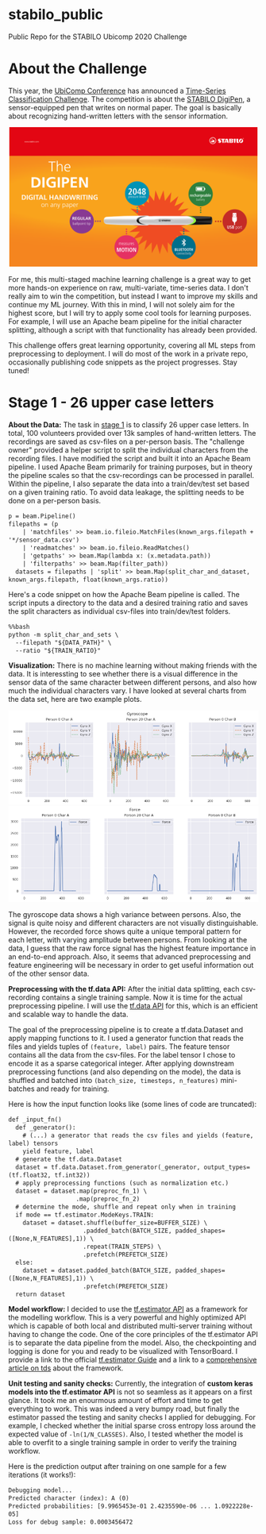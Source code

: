 # stabilo_public
Public Repo for the STABILO Ubicomp 2020 Challenge

# About the Challenge

This year, the [UbiComp Conference](http://ubicomp.org/ubicomp2020/) has announced a [Time-Series Classification Challenge](http://ubicomp.org/ubicomp2020/cfp/challenge.html). The competition is about the [STABILO DigiPen](https://www.stabilodigital.com), a sensor-equipped pen that writes on normal paper. The goal is basically about recognizing hand-written letters with the sensor information. 

<p align="center">
<img src="https://github.com/alxwdm/stabilo_public/blob/master/pics/stabilo_digipen.png" width="500">
</p>
  
For me, this multi-staged machine learning challenge is a great way to get more hands-on experience on raw, multi-variate, time-series data. I don't really aim to win the competition, but instead I want to improve my skills and continue my ML journey. With this in mind, I will not solely aim for the highest score, but I will try to apply some cool tools for learning purposes. For example, I will use an Apache beam pipeline for the initial character splitting, although a script with that functionality has already been provided.

This challenge offers great learning opportunity, covering all ML steps from preprocessing to deployment. I will do most of the work in a private repo, occasionally publishing code snippets as the project progresses. Stay tuned! 

# Stage 1 - 26 upper case letters

**About the Data:** The task in [stage 1](https://stabilodigital.com/data/) is to classify 26 upper case letters. In total, 100 volunteers provided over 13k samples of hand-written letters. The recordings are saved as csv-files on a per-person basis. The "challenge owner" provided a helper script to split the individual characters from the recording files. I have modified the script and built it into an Apache Beam pipeline. I used Apache Beam primarily for training purposes, but in theory the pipeline scales so that the csv-recordings can be processed in parallel. Within the pipeline, I also separate the data into a train/dev/test set based on a given training ratio. To avoid data leakage, the splitting needs to be done on a per-person basis.

```
p = beam.Pipeline()
filepaths = (p 
    | 'matchfiles' >> beam.io.fileio.MatchFiles(known_args.filepath + '*/sensor_data.csv')
    | 'readmatches' >> beam.io.fileio.ReadMatches()
    | 'getpaths' >> beam.Map(lambda x: (x.metadata.path))
    | 'filterpaths' >> beam.Map(filter_path))
  datasets = filepaths | 'split' >> beam.Map(split_char_and_dataset, known_args.filepath, float(known_args.ratio))
```

Here's a code snippet on how the Apache Beam pipeline is called. The script inputs a directory to the data and a desired training ratio and saves the split characters as individual csv-files into train/dev/test folders.

```
%%bash
python -m split_char_and_sets \
  --filepath "${DATA_PATH}" \
  --ratio "${TRAIN_RATIO}"
```

**Visualization:** There is no machine learning without making friends with the data. It is interessting to see whether there is a visual difference in the sensor data of the same character between different persons, and also how much the individual characters vary. I have looked at several charts from the data set, here are two example plots.

<img src="https://github.com/alxwdm/stabilo_public/blob/master/pics/raw_data_gyro.png">
<img src="https://github.com/alxwdm/stabilo_public/blob/master/pics/raw_data_force.png">

The gyroscope data shows a high variance between persons. Also, the signal is quite noisy and different characters are not visually distinguishable. However, the recorded force shows quite a unique temporal pattern for each letter, with varying amplitude between persons. From looking at the data, I guess that the raw force signal has the highest feature importance in an end-to-end approach. Also, it seems that advanced preprocessing and feature engineering will be necessary in order to get useful information out of the other sensor data. 

**Preprocessing with the tf.data API:** After the initial data splitting, each csv-recording contains a single training sample. Now it is time for the actual preprocessing pipeline. I will use the [tf.data API](https://www.tensorflow.org/api_docs/python/tf/data/Dataset) for this, which is an efficient and scalable way to handle the data. 

The goal of the preprocessing pipeline is to create a tf.data.Dataset and apply mapping functions to it. I used a generator function that reads the files and yields tuples of `(feature, label)` pairs. The feature tensor contains all the data from the csv-files. For the label tensor I chose to encode it as a sparse categorical integer. After applying downstream preprocessing functions (and also depending on the mode), the data is shuffled and batched into `(batch_size, timesteps, n_features)` mini-batches and ready for training. 

Here is how the input function looks like (some lines of code are truncated):

```
def _input_fn()
  def _generator():
    # (...) a generator that reads the csv files and yields (feature, label) tensors
    yield feature, label
  # generate the tf.data.Dataset
  dataset = tf.data.Dataset.from_generator(_generator, output_types=(tf.float32, tf.int32))
  # apply preprocessing functions (such as normalization etc.)
  dataset = dataset.map(preproc_fn_1) \
                   .map(preproc_fn_2)
  # determine the mode, shuffle and repeat only when in training 
  if mode == tf.estimator.ModeKeys.TRAIN:
    dataset = dataset.shuffle(buffer_size=BUFFER_SIZE) \
                     .padded_batch(BATCH_SIZE, padded_shapes=([None,N_FEATURES],1)) \
                     .repeat(TRAIN_STEPS) \
                     .prefetch(PREFETCH_SIZE)
  else:
    dataset = dataset.padded_batch(BATCH_SIZE, padded_shapes=([None,N_FEATURES],1)) \
                     .prefetch(PREFETCH_SIZE)
  return dataset
```

**Model workflow:** I decided to use the [tf.estimator API](https://www.tensorflow.org/api_docs/python/tf/estimator) as a framework for the modelling workflow. This is a very powerful and highly optimized API which is capable of both local and distributed multi-server training without having to change the code. One of the core principles of the tf.estimator API is to separate the data pipeline from the model. Also, the checkpointing and logging is done for you and ready to be visualized with TensorBoard. I provide a link to the official [tf.estimator Guide](https://www.tensorflow.org/guide/estimator) and a link to a [comprehensive article on tds](https://towardsdatascience.com/an-advanced-example-of-tensorflow-estimators-part-1-3-c9ffba3bff03) about the framework.

**Unit testing and sanity checks:** Currently, the integration of **custom keras models into the tf.estimator API** is not so seamless as it appears on a first glance. It took me an enourmous amount of effort and time to get everything to work. This was indeed a very bumpy road, but finally the estimator passed the testing and sanity checks I applied for debugging. For example, I checked whether the initial sparse cross entropy loss around the expected value of `-ln(1/N_CLASSES)`. Also, I tested whether the model is able to overfit to a single training sample in order to verify the training workflow.

Here is the prediction output after training on one sample for a few iterations (it works!):
```
Debugging model...
Predicted character (index): A (0)
Predicted probabilities: [9.9965453e-01 2.4235590e-06 ... 1.0922228e-05]
Loss for debug sample: 0.0003456472
```

